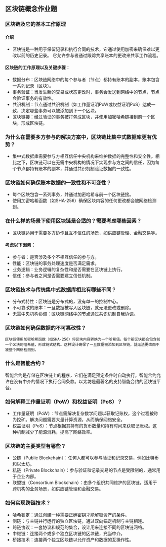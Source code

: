 ## 区块链概念作业题

### 区块链及它的基本工作原理
#### 介绍
-   区块链是一种用于保留记录和执行合同的技术，它通过使用加密来确保难以更改以前的历史记录。 它允许参与者通过跟踪共享账本的更改来共享工作流程。
####  区块链的工作原理以及关键步骤：

- 数据分布：区块链网络中的每个参与者（节点）都持有账本的副本，账本包含一系列记录（区块）。
- 事务验证：当发生新的交易或状态更改时，事务会发送到网络中的节点，节点会验证事务的有效性。
- 共识机制：节点通过共识机制（如工作量证明PoW或权益证明PoS）达成一致，决定哪些事务可以被添加到下一个区块。
- 区块链接：经过验证的事务被打包成区块，并使用加密哈希链接到前一个区块，形成区块链。
 
### 为什么在需要多方参与的解决方案中，区块链比集中式数据库更有优势？
- 集中式数据库需要参与方相互信任中央机构来维护数据的完整性和安全性。相比之下，区块链可以在无需中央机构的情况下实现参与方之间的信任，因为每个节点都持有账本的副本，并通过共识机制验证数据的一致性。

### 区块链如何确保账本数据的一致性和不可变性？

- 每个区块包含一系列事务，并通过加密哈希与前一个区块链接。
- 使用加密哈希函数（如SHA-256）确保区块内容的任何更改都会被网络检测到。
### 在什么样的场景下使用区块链是合适的？需要考虑哪些因素？
- 区块链适用于需要多方协作且互不信任的场景，如供应链管理、金融交易等。
#### 考虑以下因素：

- 参与者：是否涉及多个不相互信任的参与方。
- 性能：区块链的事务处理速度是否满足需求。
- 业务逻辑：业务逻辑的复杂性和是否需要在区块链上执行。
- 信任：参与者之间是否需要建立信任机制。
### 区块链技术与传统集中式数据库相比有哪些不同？

- 分布式特性：区块链是分布式的，没有单一的控制中心。
- 不可篡改的账本：一旦数据被写入区块链，就无法更改或删除。
- 无需中央机构协调：区块链网络中的节点通过共识机制自我协调。
### 区块链如何确保数据的不可篡改性？
    区块链使用加密哈希函数（如SHA-256）将区块内容转换为一个哈希值。每个新区块都会包含前一个区块的哈希值，形成链式结构。这种设计确保了一旦数据被添加到区块链，就无法更改而不被整个网络检测到。

### 什么是智能合约？
智能合约是存储在区块链上的程序，它们在满足预定条件时自动执行。智能合约允许在没有中介的情况下执行合同条款。以太坊是最著名的支持智能合约的区块链平台。

### 如何解释工作量证明（PoW）和权益证明（PoS）？
- 工作量证明（PoW）：节点需解决复杂数学问题以获取记账权，这个过程被称为挖矿。解决问题需要大量计算资源，从而确保网络安全。
- 权益证明（PoS）：节点根据其持有的货币数量和持有时间来获取记账权。这种机制减少了能源消耗，提高了网络效率。
### 区块链的主要类型有哪些？
- 公链（Public Blockchain）：任何人都可以参与验证和记录交易，例如比特币和以太坊。
- 私链（Private Blockchain）：参与验证和记录交易的节点是受限制的，通常用于企业内部。
- 联盟链（Consortium Blockchain）：由多个组织共同维护的区块链，适用于跨机构的业务场景，如供应链管理和金融交易。
### 如何实现跨链技术？

- 哈希锁定：通过创建一种需要正确密钥才能解锁资产的条件。
- 侧链：与主链并行运行的独立区块链，通过双向锚定机制与主链相连。
- 跨链协议：一套协议和规范的集合，设计用来连接不同的区块链网络。
- 中继链：连接两个或多个独立区块链的区块链，充当中介。
- 桥接技术：连接两个独立区块链以允许资产和数据的互操作性。